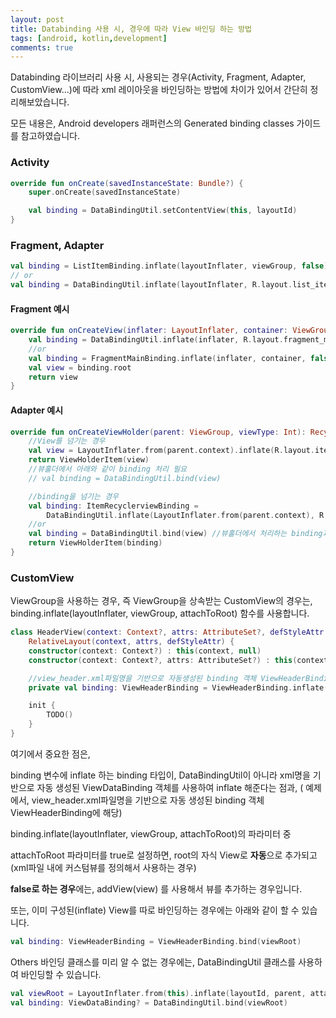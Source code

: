 ```yaml
---
layout: post 
title: Databinding 사용 시, 경우에 따라 View 바인딩 하는 방법 
tags: [android, kotlin,development]
comments: true
---
```


Databinding 라이브러리 사용 시, 사용되는 경우(Activity, Fragment, Adapter, CustomView...)에 따라 xml 레이아웃을 바인딩하는 방법에 차이가 있어서 간단히
정리해보았습니다.

모든 내용은, Android developers 래퍼런스의 Generated binding classes 가이드를 참고하였습니다.

### Activity

```kotlin
override fun onCreate(savedInstanceState: Bundle?) {
    super.onCreate(savedInstanceState)

    val binding = DataBindingUtil.setContentView(this, layoutId)
}
```

### Fragment, Adapter

```kotlin
val binding = ListItemBinding.inflate(layoutInflater, viewGroup, false)
// or 
val binding = DataBindingUtil.inflate(layoutInflater, R.layout.list_item, viewGroup, false)
```

#### Fragment 예시
```kotlin
override fun onCreateView(inflater: LayoutInflater, container: ViewGroup?, savedInstanceState: Bundle?): View {
    val binding = DataBindingUtil.inflate(inflater, R.layout.fragment_main, container, false)
    //or 
    val binding = FragmentMainBinding.inflate(inflater, container, false)
    val view = binding.root
    return view
}
```

#### Adapter 예시
```kotlin
override fun onCreateViewHolder(parent: ViewGroup, viewType: Int): RecyclerView.ViewHolder {
    //View를 넘기는 경우
    val view = LayoutInflater.from(parent.context).inflate(R.layout.item_recyclerview, parent, false)
    return ViewHolderItem(view)
    //뷰홀더에서 아래와 같이 binding 처리 필요 
    // val binding = DataBindingUtil.bind(view)

    //binding을 넘기는 경우
    val binding: ItemRecyclerviewBinding =
        DataBindingUtil.inflate(LayoutInflater.from(parent.context), R.layout.item_recyclerview, parent, false)
    //or
    val binding = DataBindingUtil.bind(view) //뷰홀더에서 처리하는 binding과 동일
    return ViewHolderItem(binding)
}
 ```

### CustomView

ViewGroup을 사용하는 경우, 즉 ViewGroup을 상속받는 CustomView의 경우는, binding.inflate(layoutInflater, viewGroup, attachToRoot) 함수를
사용합니다.

```kotlin
class HeaderView(context: Context?, attrs: AttributeSet?, defStyleAttr: Int) :
    RelativeLayout(context, attrs, defStyleAttr) {
    constructor(context: Context?) : this(context, null)
    constructor(context: Context?, attrs: AttributeSet?) : this(context, attrs, 0)

    //view_header.xml파일명을 기반으로 자동생성된 binding 객체 ViewHeaderBinding
    private val binding: ViewHeaderBinding = ViewHeaderBinding.inflate(LayoutInflater.from(context), this, false)

    init {
        TODO()
    }
}
```

여기에서 중요한 점은,

binding 변수에 inflate 하는 binding 타입이, DataBindingUtil이 아니라 xml명을 기반으로 자동 생성된 ViewDataBinding 객체를 사용하여 inflate 해준다는 점과, (
예제에서, view_header.xml파일명을 기반으로 자동 생성된 binding 객체 ViewHeaderBinding에 해당)

binding.inflate(layoutInflater, viewGroup, attachToRoot)의 파라미터 중

attachToRoot 파라미터를 true로 설정하면, root의 자식 View로 **자동**으로 추가되고 (xml파일 내에 커스텀뷰를 정의해서 사용하는 경우)

**false로 하는 경우**에는, addView(view) 를 사용해서 뷰를 추가하는 경우입니다.

또는, 이미 구성된(inflate) View를 따로 바인딩하는 경우에는 아래와 같이 할 수 있습니다.

```kotlin
val binding: ViewHeaderBinding = ViewHeaderBinding.bind(viewRoot)
```

Others 바인딩 클래스를 미리 알 수 없는 경우에는, DataBindingUtil 클래스를 사용하여 바인딩할 수 있습니다.

```kotlin
val viewRoot = LayoutInflater.from(this).inflate(layoutId, parent, attachToParent)
val binding: ViewDataBinding? = DataBindingUtil.bind(viewRoot)
```

